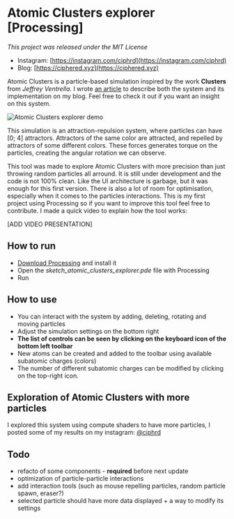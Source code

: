 # Atomic Clusters explorer [Processing]

*This project was released under the MIT License*

* Instagram: [https://instagram.com/ciphrd](https://instagram.com/ciphrd)
* Blog: [https://ciphered.xyz](https://ciphered.xyz)

Atomic Clusters is a particle-based simulation inspired by the work **Clusters** from *Jeffrey Ventrella*. I wrote [an article](https://ciphered.xyz/2020/06/01/atomic-clusters,-a-molecular-particle-based-simulation/) to describe both the system and its implementation on my blog. Feel free to check it out if you want an insight on this system.

![Atomic Clusters explorer demo](demo/tool-overview.gif)

This simulation is an attraction-repulsion system, where particles can have [0; 4] attractors. Attractors of the same color are attracted, and repelled by attractors of some different colors. These forces generates torque on the particles, creating the angular rotation we can observe.

This tool was made to explore Atomic Clusters with more precision than just throwing random particles all arround. It is still under development and the code is not 100% clean. Like the UI architecture is garbage, but it was enough for this first version. There is also a lot of room for optimisation, especially when it comes to the particles interactions. This is my first project using Processing so if you want to improve this tool feel free to contribute. I made a quick video to explain how the tool works:

[ADD VIDEO PRESENTATION]

## How to run

* [Download Processing](https://processing.org/download/) and install it
* Open the *sketch_atomic_clusters_explorer.pde* file with Processing 
* Run

## How to use

* You can interact with the system by adding, deleting, rotating and moving particles
* Adjust the simulation settings on the bottom right
* **The list of controls can be seen by clicking on the keyboard icon of the bottom left toolbar**
* New atoms can be created and added to the toolbar using available subatomic charges (colors)
* The number of different subatomic charges can be modified by clicking on the top-right icon.

## Exploration of Atomic Clusters with more particles

I explored this system using compute shaders to have more particles, I posted some of my results on my instagram: [@ciphrd](https://instagram.com/ciphrd)

## Todo

* refacto of some components - **required** before next update
* optimization of particle-particle interactions
* add interaction tools (such as mouse repelling particles, random particle spawn, eraser?)
* selected particle should have more data displayed + a way to modify its settings